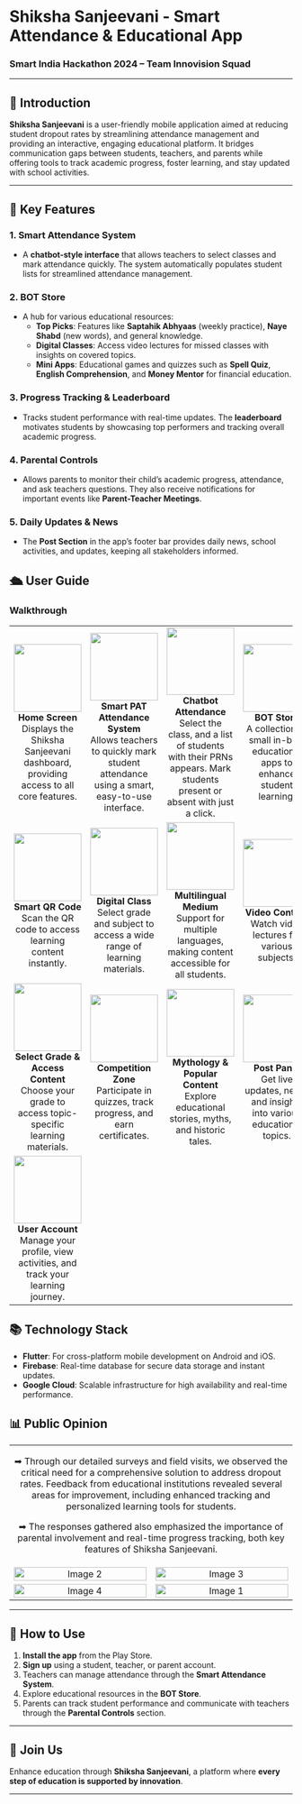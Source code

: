# **Shiksha Sanjeevani - Smart Attendance & Educational App**
### Smart India Hackathon 2024 – Team Innovision Squad

---

## 📝 **Introduction**

**Shiksha Sanjeevani** is a user-friendly mobile application aimed at reducing student dropout rates by streamlining attendance management and providing an interactive, engaging educational platform. It bridges communication gaps between students, teachers, and parents while offering tools to track academic progress, foster learning, and stay updated with school activities.

---

## 🚀 **Key Features**

### 1. **Smart Attendance System**
- A **chatbot-style interface** that allows teachers to select classes and mark attendance quickly. The system automatically populates student lists for streamlined attendance management.

### 2. **BOT Store**
- A hub for various educational resources:
  - **Top Picks**: Features like **Saptahik Abhyaas** (weekly practice), **Naye Shabd** (new words), and general knowledge.
  - **Digital Classes**: Access video lectures for missed classes with insights on covered topics.
  - **Mini Apps**: Educational games and quizzes such as **Spell Quiz**, **English Comprehension**, and **Money Mentor** for financial education.

### 3. **Progress Tracking & Leaderboard**
- Tracks student performance with real-time updates. The **leaderboard** motivates students by showcasing top performers and tracking overall academic progress.

### 4. **Parental Controls**
- Allows parents to monitor their child’s academic progress, attendance, and ask teachers questions. They also receive notifications for important events like **Parent-Teacher Meetings**.

### 5. **Daily Updates & News**
- The **Post Section** in the app’s footer bar provides daily news, school activities, and updates, keeping all stakeholders informed.

## 🛳 User Guide

### Walkthrough

<table style="width: 100%;">
  <tr>
    <td align="center" width="25%">
      <img src="https://i.ibb.co/4fp3btX/sign-up.jpg" width="120"/><br>
      <b>Home Screen</b><br>
      Displays the Shiksha Sanjeevani dashboard, providing access to all core features.
    </td>
    <td align="center" width="25%">
      <img src="https://i.ibb.co/PNd1FKp/2.jpg" width="120"/><br>
      <b>Smart PAT Attendance System</b><br>
      Allows teachers to quickly mark student attendance using a smart, easy-to-use interface.
    </td>
    <td align="center" width="25%">
      <img src="https://i.ibb.co/PWP8NWd/sign-in-2.jpg" width="120"/><br>
      <b>Chatbot Attendance</b><br>
      Select the class, and a list of students with their PRNs appears. Mark students present or absent with just a click.
    </td>
    <td align="center" width="25%">
      <img src="https://i.ibb.co/mt5XxXh/4.jpg" width="120"/><br>
      <b>BOT Store</b><br>
      A collection of small in-built educational apps to enhance student learning.
    </td>
  </tr>
  <tr>
    <td align="center" width="25%">
      <img src="https://i.ibb.co/F618Q93/sign-in-4.jpg" width="120"/><br>
      <b>Smart QR Code</b><br>
      Scan the QR code to access learning content instantly.
    </td>
    <td align="center" width="25%">
      <img src="https://i.ibb.co/PgLVtKk/sign-in.jpg" width="120"/><br>
      <b>Digital Class</b><br>
      Select grade and subject to access a wide range of learning materials.
    </td>
    <td align="center" width="25%">
      <img src="https://i.ibb.co/sqYjhK6/sign-in-1.jpg" width="120"/><br>
      <b>Multilingual Medium</b><br>
      Support for multiple languages, making content accessible for all students.
    </td>
    <td align="center" width="25%">
      <img src="https://i.ibb.co/5RfWgMc/sign-in-2.jpg" width="120"/><br>
      <b>Video Content</b><br>
      Watch video lectures for various subjects.
    </td>
  </tr>
  <tr>
    <td align="center" width="25%">
      <img src="https://i.ibb.co/jvS8Bm6/sign-in-3.jpg" width="120"/><br>
      <b>Select Grade & Access Content</b><br>
      Choose your grade to access topic-specific learning materials.
    </td>
    <td align="center" width="25%">
      <img src="https://i.ibb.co/x23FYFP/sign-in-4.jpg" width="120"/><br>
      <b>Competition Zone</b><br>
      Participate in quizzes, track progress, and earn certificates.
    </td>
    <td align="center" width="25%">
      <img src="https://i.ibb.co/9HFNX25/sign-in-5.jpg" width="120"/><br>
      <b>Mythology & Popular Content</b><br>
      Explore educational stories, myths, and historic tales.
    </td>
    <td align="center" width="25%">
      <img src="https://i.ibb.co/B3r7wk2/sign-in-6.jpg" width="120"/><br>
      <b>Post Panel</b><br>
      Get live updates, news, and insights into various educational topics.
    </td>
  </tr>
  <tr>
    <td align="center" width="25%">
      <img src="https://i.ibb.co/j4SfNkX/6.png" width="120"/><br>
      <b>User Account</b><br>
      Manage your profile, view activities, and track your learning journey.
    </td>
    <td colspan="3"></td>
  </tr>
</table>


## 📚 **Technology Stack**

- **Flutter**: For cross-platform mobile development on Android and iOS.
- **Firebase**: Real-time database for secure data storage and instant updates.
- **Google Cloud**: Scalable infrastructure for high availability and real-time performance.

## 📊 Public Opinion

<table style="width: 100%; border-collapse: collapse;">
  <tr>
    <td colspan="2" style="text-align: center;">
      <p>➡ Through our detailed surveys and field visits, we observed the critical need for a comprehensive solution to address dropout rates. Feedback from educational institutions revealed several areas for improvement, including enhanced tracking and personalized learning tools for students.</p>
      <p>➡ The responses gathered also emphasized the importance of parental involvement and real-time progress tracking, both key features of Shiksha Sanjeevani.</p>
    </td>
  </tr>
  <tr>
    <td style="width: 50%; text-align: center;">
      <img src="https://i.ibb.co/GtVwpT6/Screenshot-2024-10-07-200258.png" alt="Image 2" style="width: 100%; height: auto;">
    </td>
    <td style="width: 50%; text-align: center;">
      <img src="https://i.ibb.co/tLBZTsy/Screenshot-2024-10-07-200311.png" alt="Image 3" style="width: 100%; height: auto;">  
    </td>
  </tr>
  <tr>
    <td style="width: 50%; text-align: center;">
      <img src="https://i.ibb.co/28HRXj1/Screenshot-2024-10-07-200317.png" alt="Image 4" style="width: 100%; height: auto;">
    </td>
    <td style="width: 50%; text-align: center;">
      <img src="https://i.ibb.co/LtpmfHM/Screenshot-2024-10-07-200323.png" alt="Image 1" style="width: 100%; height: auto;">
    </td>
  </tr>
</table>


---

## 🔄 **How to Use**

1. **Install the app** from the Play Store.
2. **Sign up** using a student, teacher, or parent account.
3. Teachers can manage attendance through the **Smart Attendance System**.
4. Explore educational resources in the **BOT Store**.
5. Parents can track student performance and communicate with teachers through the **Parental Controls** section.

---

## 🌟 **Join Us**

Enhance education through **Shiksha Sanjeevani**, a platform where **every step of education is supported by innovation**.

---

